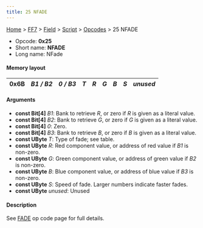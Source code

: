 ```yaml
---
title: 25 NFADE
---
```


[Home](Main%20Page.md) > [FF7](FF7.md) > [Field](FF7/Field.md) > [Script](FF7/Field/Script.md) > [Opcodes](FF7/Field/Script/Opcodes.md) > 25 NFADE

-   Opcode: **0x25**
-   Short name: **NFADE**
-   Long name: NFade

#### Memory layout

| 0x6B | *B1 / B2* | *0 / B3* | *T* | *R* | *G* | *B* | *S* | *unused* |
|------|-----------|----------|-----|-----|-----|-----|-----|----------|

#### Arguments

-   **const Bit\[4\]** *B1*: Bank to retrieve *R*, or zero if *R* is
    given as a literal value.
-   **const Bit\[4\]** *B2*: Bank to retrieve *G*, or zero if *G* is
    given as a literal value.
-   **const Bit\[4\]** *0*: Zero.
-   **const Bit\[4\]** *B3*: Bank to retrieve *B*, or zero if *B* is
    given as a literal value.
-   **const UByte** *T*: Type of fade; see table.
-   **const UByte** *R*: Red component value, or address of red value if
    *B1* is non-zero.
-   **const UByte** *G*: Green component value, or address of green
    value if *B2* is non-zero.
-   **const UByte** *B*: Blue component value, or address of blue value
    if *B3* is non-zero.
-   **const UByte** *S*: Speed of fade. Larger numbers indicate faster
    fades.
-   **const UByte** *unused*: Unused

#### Description

See [FADE][] op code page for full details.

  [FADE]: ../6B%20FADE.md "wikilink"
